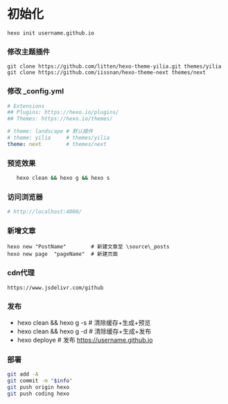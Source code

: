 # 初始化
```shell
hexo init username.github.io
```

### 修改主题插件
```shell
git clone https://github.com/litten/hexo-theme-yilia.git themes/yilia
git clone https://github.com/iissnan/hexo-theme-next themes/next  
```

### 修改 _config.yml 
```yml
# Extensions
## Plugins: https://hexo.io/plugins/
## Themes: https://hexo.io/themes/

# theme: landscape # 默认插件
# theme: yilia     # themes/yilia
theme: next        # themes/next

``` 
### 预览效果
```sh
   hexo clean && hexo g && hexo s
```
### 访问浏览器
```python
# http://localhost:4000/
```
### 新增文章
```
hexo new "PostName"        # 新建文章至 \source\_posts
hexo new page  "pageName"  # 新建页面
```
### cdn代理
```
https://www.jsdelivr.com/github
```

### 发布

- hexo clean && hexo g -s    # 清除缓存+生成+预览
- hexo clean && hexo g -d    # 清除缓存+生成+发布
- hexo deploye         # 发布 https://username.github.io

### 部署
```sh
git add -A
git commit -m "$info"
git push origin hexo
git push coding hexo
```
